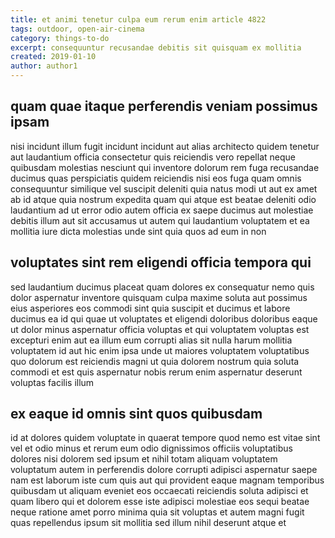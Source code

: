 ```yaml
---
title: et animi tenetur culpa eum rerum enim article 4822
tags: outdoor, open-air-cinema
category: things-to-do
excerpt: consequuntur recusandae debitis sit quisquam ex mollitia
created: 2019-01-10
author: author1
---
```


## quam quae itaque perferendis veniam possimus ipsam

nisi incidunt illum fugit incidunt incidunt aut alias architecto quidem tenetur aut laudantium officia consectetur quis reiciendis vero repellat neque quibusdam molestias nesciunt qui inventore dolorum rem fuga recusandae ducimus quas perspiciatis quidem reiciendis nisi eos fuga quam omnis consequuntur similique vel suscipit deleniti quia natus modi ut aut ex amet ab id atque quia nostrum expedita quam qui atque est beatae deleniti odio laudantium ad ut error odio autem officia ex saepe ducimus aut molestiae debitis illum aut sit accusamus ut autem qui laudantium voluptatem et ea mollitia iure dicta molestias unde sint quia quos ad eum in non

## voluptates sint rem eligendi officia tempora qui

sed laudantium ducimus placeat quam dolores ex consequatur nemo quis dolor aspernatur inventore quisquam culpa maxime soluta aut possimus eius asperiores eos commodi sint quia suscipit et ducimus et labore ducimus ea id qui quae ut voluptates et eligendi doloribus doloribus eaque ut dolor minus aspernatur officia voluptas et qui voluptatem voluptas est excepturi enim aut ea illum eum corrupti alias sit nulla harum mollitia voluptatem id aut hic enim ipsa unde ut maiores voluptatem voluptatibus quo dolorum est reiciendis magni ut quia dolorem nostrum quia soluta commodi et est quis aspernatur nobis rerum enim aspernatur deserunt voluptas facilis illum

## ex eaque id omnis sint quos quibusdam

id at dolores quidem voluptate in quaerat tempore quod nemo est vitae sint vel et odio minus et rerum eum odio dignissimos officiis voluptatibus dolores nisi dolorem sed ipsum et nihil totam aliquam voluptatem voluptatum autem in perferendis dolore corrupti adipisci aspernatur saepe nam est laborum iste cum quis aut qui provident eaque magnam temporibus quibusdam ut aliquam eveniet eos occaecati reiciendis soluta adipisci et quam libero qui et dolorem esse iste adipisci molestiae eos sequi beatae neque ratione amet porro minima quia sit voluptas et autem magni fugit quas repellendus ipsum sit mollitia sed illum nihil deserunt atque et
